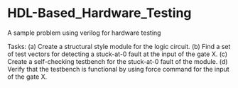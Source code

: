 # HDL-Based_Hardware_Testing
A sample problem using verilog for hardware testing

Tasks:
(a) Create a structural style module for the logic circuit.
(b) Find a set of test vectors for detecting a stuck-at-0 fault at the input of the gate X.
(c) Create a self-checking testbench for the stuck-at-0 fault of the module.
(d) Verify that the testbench is functional by using force command for the input of the
gate X.
